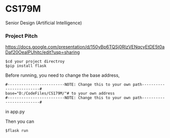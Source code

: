 # CS179M
Senior Design (Artificial Intelligence)
### Project Pitch 
https://docs.google.com/presentation/d/150yBp6TQSj0RlzVENqcyEtDE5t0aDaf20OealPUhjtc/edit?usp=sharing

```
$cd your project directroy
$pip install flask
```
Before running, you need to change the base address,
```
#-------------------------NOTE: Change this to your own path-------------------------#
base="D:/CodeFiles/CS179M/"# to your own address
#-------------------------NOTE: Change this to your own path-------------------------#
```
in app.py

Then you can 
```
$flask run
```

